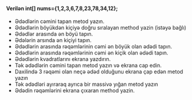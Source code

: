 #### Verilən int[] nums={1,2,3,6,7,8,23,78,34,12};
- Ədədlərin cəmini tapan metod yazın.
- Ədədlərin böyükdən kiçiyə doğru sıralayan method yazin (istəyə bağlı)
- Ədədlər arasında ən böyü tapın.
- Ədələrin arsında ən kiçiyi tapın.
- Ədədlərin arasında rəqəmlərinin cəmi ən böyük olan ədədi tapın.
- Ədədlərin arasında rəqəmlərinin cəmi ən kiçik olan ədədi tapın.
- Ədədlərin kvadratlarını ekrana yazdırın.
- Tək ədədlərin cəmini tapan metod yazın  və ekrana cap edin.
- Daxilində 3 rəqəmi olan neçə ədəd olduğunu ekrana çap edən metod yazın
- Tək ədədləri ayıraraq ayrıca bir massivə yığan metod yazın
- Ədədin rəqəmlərini ekrana çıxaran method yazin.
